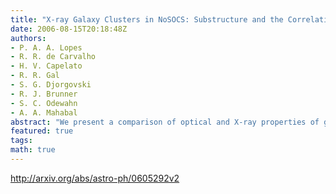 ```yaml
---
title: "X-ray Galaxy Clusters in NoSOCS: Substructure and the Correlation of   Optical and X-ray Properties"
date: 2006-08-15T20:18:48Z
authors:
- P. A. A. Lopes
- R. R. de Carvalho
- H. V. Capelato
- R. R. Gal
- S. G. Djorgovski
- R. J. Brunner
- S. C. Odewahn
- A. A. Mahabal
abstract: "We present a comparison of optical and X-ray properties of galaxy clusters in the northern sky. We determine the recovery rate of X-ray detected clusters in the optical as a function of richness, redshift and X-ray luminosity, showing that the missed clusters are typically low contrast systems when observed optically. We employ four different statistical tests to test for the presence of substructure using optical two-dimensional data, finding that approximately 35% of the clusters show strong signs of substructure. However, the results are test-dependent, with variations also due to the magnitude range and radius utilized.We have also performed a comparison of X-ray luminosity and temperature with optical galaxy counts (richness). We find that the slope and scatter of the relations between richness and the X-ray properties are heavily dependent on the density contrast of the clusters. The selection of substructure-free systems does not improve the correlation between X-ray luminosity and richness, but this comparison also shows much larger scatter than one obtained using the X-ray temperature. In the latter case, the sample is significantly reduced because temperature measurements are available only for the most massive (and thus high contrast) systems. However, the comparison between temperature and richness is very sensitive to the exclusion of clusters showing signs of substructure. The correlation of X-ray luminosity and richness is based on the largest sample to date ($sim$ 750 clusters), while tests involving temperature use a similar number of objects as previous works ($lsim$100). The results presented here are in good agreement with existing literature."
featured: true
tags:
math: true
---
```

http://arxiv.org/abs/astro-ph/0605292v2
